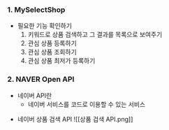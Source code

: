### 1. MySelectShop
- 필요한 기능 확인하기
	1. 키워드로 상품 검색하고 그 결과를 목록으로 보여주기
	2. 관심 상품 등록하기
	3. 관심 상품 조회하기
	4. 관심 상품 최저가 등록하기

### 2.  NAVER Open API
- 네이버 API란
	*  네이버 서비스를 코드로 이용할 수 있는 서비스
	
* 네이버 상품 검색 API
![[상품 검색 API.png]]


